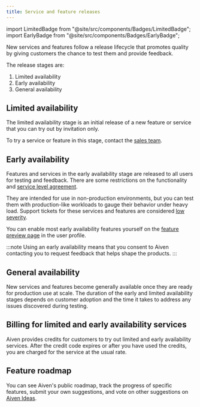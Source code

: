 ```yaml
---
title: Service and feature releases
---
```


import LimitedBadge from "@site/src/components/Badges/LimitedBadge";
import EarlyBadge from "@site/src/components/Badges/EarlyBadge";

New services and features follow a release lifecycle that promotes quality by giving customers the chance to test them and provide feedback.

The release stages are:

1. Limited availability
1. Early availability
1. General availability

## Limited availability <LimitedBadge/>

The limited availability stage is an initial release of a
new feature or service that you can try out by invitation only.

To try a service or feature in this stage, contact the
[sales team](http://aiven.io/contact).

## Early availability <EarlyBadge/>

Features and services in the early availability stage are
released to all users for testing and feedback. There are some
restrictions on the functionality and [service level agreement](https://aiven.io/sla).

They are intended for use in non-production environments, but you can test them with
production-like workloads to gauge their behavior under heavy load. Support tickets
for these services and features are considered
[low severity](https://aiven.io/support-services).

You can enable most early availability features yourself on the
[feature preview page](/docs/platform/howto/feature-preview) in the user profile.

:::note
Using an early availability means that you consent to Aiven contacting
you to request feedback that helps shape the products.
:::

## General availability

New services and features become generally available once they are ready
for production use at scale. The duration of the early and limited
availability stages depends on customer adoption and the time it takes
to address any issues discovered during testing.

## Billing for limited and early availability services

Aiven provides credits for customers to try out limited and early availability
services. After the credit code expires or after you have used the
credits, you are charged for the service at the usual rate.

## Feature roadmap

You can see Aiven's public roadmap, track the progress of
specific features, submit your own suggestions, and vote on other
suggestions on [Aiven Ideas](https://ideas.aiven.io/).
